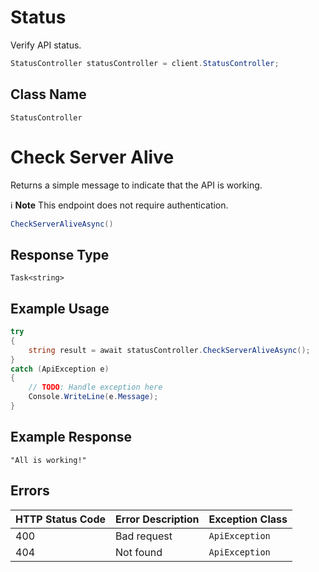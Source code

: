 # Status

Verify API status.

```csharp
StatusController statusController = client.StatusController;
```

## Class Name

`StatusController`


# Check Server Alive

Returns a simple message to indicate that the API is working.

:information_source: **Note** This endpoint does not require authentication.

```csharp
CheckServerAliveAsync()
```

## Response Type

`Task<string>`

## Example Usage

```csharp
try
{
    string result = await statusController.CheckServerAliveAsync();
}
catch (ApiException e)
{
    // TODO: Handle exception here
    Console.WriteLine(e.Message);
}
```

## Example Response

```
"All is working!"
```

## Errors

| HTTP Status Code | Error Description | Exception Class |
|  --- | --- | --- |
| 400 | Bad request | `ApiException` |
| 404 | Not found | `ApiException` |

